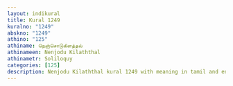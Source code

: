 ```yaml
---
layout: indikural
title: Kural 1249
kuralno: "1249"
abskno: "1249"
athino: "125"
athiname: நெஞ்சொடுகிளத்தல்
athinameen: Nenjodu Kilaththal
athinametr: Soliloquy
categories: [125]
description: Nenjodu Kilaththal kural 1249 with meaning in tamil and english 
---
```


